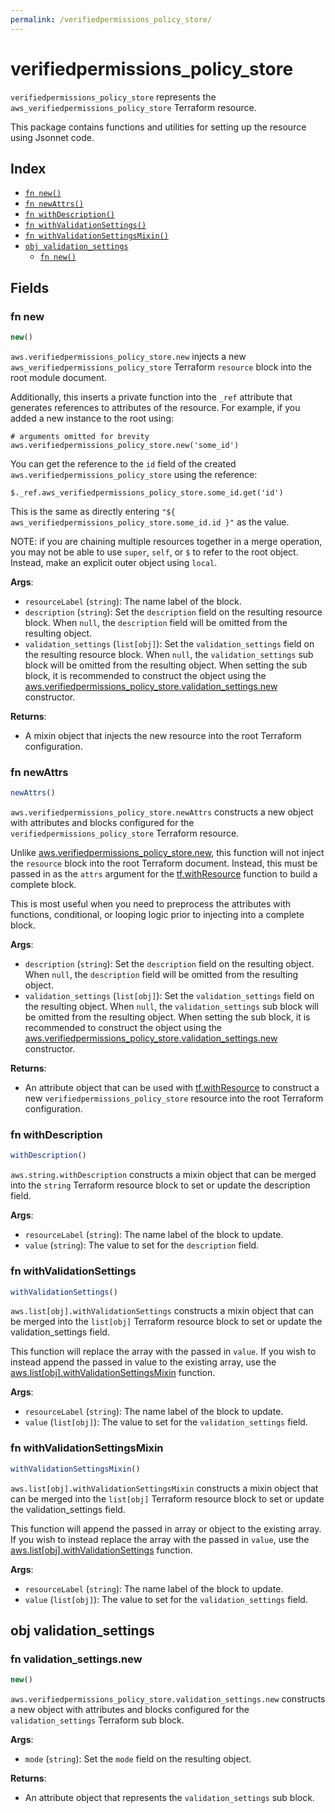 ```yaml
---
permalink: /verifiedpermissions_policy_store/
---
```


# verifiedpermissions_policy_store

`verifiedpermissions_policy_store` represents the `aws_verifiedpermissions_policy_store` Terraform resource.



This package contains functions and utilities for setting up the resource using Jsonnet code.


## Index

* [`fn new()`](#fn-new)
* [`fn newAttrs()`](#fn-newattrs)
* [`fn withDescription()`](#fn-withdescription)
* [`fn withValidationSettings()`](#fn-withvalidationsettings)
* [`fn withValidationSettingsMixin()`](#fn-withvalidationsettingsmixin)
* [`obj validation_settings`](#obj-validation_settings)
  * [`fn new()`](#fn-validation_settingsnew)

## Fields

### fn new

```ts
new()
```


`aws.verifiedpermissions_policy_store.new` injects a new `aws_verifiedpermissions_policy_store` Terraform `resource`
block into the root module document.

Additionally, this inserts a private function into the `_ref` attribute that generates references to attributes of the
resource. For example, if you added a new instance to the root using:

    # arguments omitted for brevity
    aws.verifiedpermissions_policy_store.new('some_id')

You can get the reference to the `id` field of the created `aws.verifiedpermissions_policy_store` using the reference:

    $._ref.aws_verifiedpermissions_policy_store.some_id.get('id')

This is the same as directly entering `"${ aws_verifiedpermissions_policy_store.some_id.id }"` as the value.

NOTE: if you are chaining multiple resources together in a merge operation, you may not be able to use `super`, `self`,
or `$` to refer to the root object. Instead, make an explicit outer object using `local`.

**Args**:
  - `resourceLabel` (`string`): The name label of the block.
  - `description` (`string`): Set the `description` field on the resulting resource block. When `null`, the `description` field will be omitted from the resulting object.
  - `validation_settings` (`list[obj]`): Set the `validation_settings` field on the resulting resource block. When `null`, the `validation_settings` sub block will be omitted from the resulting object. When setting the sub block, it is recommended to construct the object using the [aws.verifiedpermissions_policy_store.validation_settings.new](#fn-validation_settingsnew) constructor.

**Returns**:
- A mixin object that injects the new resource into the root Terraform configuration.


### fn newAttrs

```ts
newAttrs()
```


`aws.verifiedpermissions_policy_store.newAttrs` constructs a new object with attributes and blocks configured for the `verifiedpermissions_policy_store`
Terraform resource.

Unlike [aws.verifiedpermissions_policy_store.new](#fn-new), this function will not inject the `resource`
block into the root Terraform document. Instead, this must be passed in as the `attrs` argument for the
[tf.withResource](https://github.com/tf-libsonnet/core/tree/main/docs#fn-withresource) function to build a complete block.

This is most useful when you need to preprocess the attributes with functions, conditional, or looping logic prior to
injecting into a complete block.

**Args**:
  - `description` (`string`): Set the `description` field on the resulting object. When `null`, the `description` field will be omitted from the resulting object.
  - `validation_settings` (`list[obj]`): Set the `validation_settings` field on the resulting object. When `null`, the `validation_settings` sub block will be omitted from the resulting object. When setting the sub block, it is recommended to construct the object using the [aws.verifiedpermissions_policy_store.validation_settings.new](#fn-validation_settingsnew) constructor.

**Returns**:
  - An attribute object that can be used with [tf.withResource](https://github.com/tf-libsonnet/core/tree/main/docs#fn-withresource) to construct a new `verifiedpermissions_policy_store` resource into the root Terraform configuration.


### fn withDescription

```ts
withDescription()
```

`aws.string.withDescription` constructs a mixin object that can be merged into the `string`
Terraform resource block to set or update the description field.



**Args**:
  - `resourceLabel` (`string`): The name label of the block to update.
  - `value` (`string`): The value to set for the `description` field.


### fn withValidationSettings

```ts
withValidationSettings()
```

`aws.list[obj].withValidationSettings` constructs a mixin object that can be merged into the `list[obj]`
Terraform resource block to set or update the validation_settings field.

This function will replace the array with the passed in `value`. If you wish to instead append the
passed in value to the existing array, use the [aws.list[obj].withValidationSettingsMixin](TODO) function.


**Args**:
  - `resourceLabel` (`string`): The name label of the block to update.
  - `value` (`list[obj]`): The value to set for the `validation_settings` field.


### fn withValidationSettingsMixin

```ts
withValidationSettingsMixin()
```

`aws.list[obj].withValidationSettingsMixin` constructs a mixin object that can be merged into the `list[obj]`
Terraform resource block to set or update the validation_settings field.

This function will append the passed in array or object to the existing array. If you wish
to instead replace the array with the passed in `value`, use the [aws.list[obj].withValidationSettings](TODO)
function.


**Args**:
  - `resourceLabel` (`string`): The name label of the block to update.
  - `value` (`list[obj]`): The value to set for the `validation_settings` field.


## obj validation_settings



### fn validation_settings.new

```ts
new()
```


`aws.verifiedpermissions_policy_store.validation_settings.new` constructs a new object with attributes and blocks configured for the `validation_settings`
Terraform sub block.



**Args**:
  - `mode` (`string`): Set the `mode` field on the resulting object.

**Returns**:
  - An attribute object that represents the `validation_settings` sub block.
